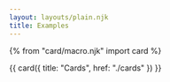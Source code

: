 ```yaml
---
layout: layouts/plain.njk
title: Examples
---
```


{% from "card/macro.njk" import card %}

{{ card({
    title: "Cards",
    href: "./cards"
}) }}
